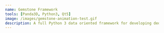 ```yaml
---
name: Gemstone Framework
tools: [Panda3D, Python3, Qt5]
image: /images/gemstone-animation-test.gif
description: A full Python 3 data oriented framework for developing dedicated online games, built ontop of the Panda3D module.
---
```

